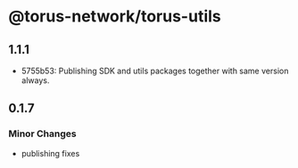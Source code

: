 # @torus-network/torus-utils

## 1.1.1

- 5755b53: Publishing SDK and utils packages together with same version always.

## 0.1.7

### Minor Changes

- publishing fixes
